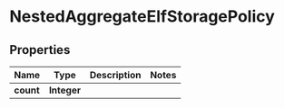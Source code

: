 

# NestedAggregateElfStoragePolicy


## Properties

Name | Type | Description | Notes
------------ | ------------- | ------------- | -------------
**count** | **Integer** |  | 



